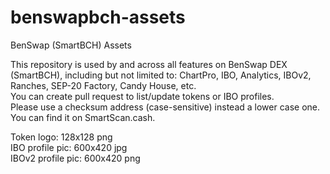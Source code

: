 # benswapbch-assets
BenSwap (SmartBCH) Assets

This repository is used by and across all features on BenSwap DEX (SmartBCH), including but not limited to: ChartPro, IBO, Analytics, IBOv2, Ranches, SEP-20 Factory, Candy House, etc.<br/>
You can create pull request to list/update tokens or IBO profiles.<br/>
Please use a checksum address (case-sensitive) instead a lower case one. You can find it on SmartScan.cash.

Token logo: 128x128 png<br/>
IBO profile pic: 600x420 jpg<br/>
IBOv2 profile pic: 600x420 png
